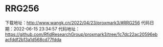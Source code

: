 # RRG256
下载地址：http://www.wangk.cn/2022/04/23/proxmark3/#RRG256
代码日期：2022-06-15 23:34:57
代码地址：https://github.com/RfidResearchGroup/proxmark3/tree/1c7dc22ac20596ebacfddf2b13a1d568cd77fdda
